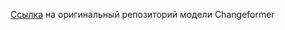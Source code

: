 [Ссылка](https://github.com/wgcban/ChangeFormer?tab=readme-ov-file) на оригинальный репозиторий модели Changeformer